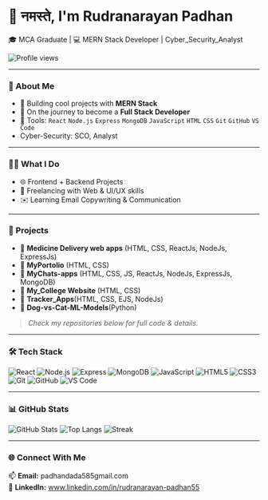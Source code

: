 # 🙏 नमस्ते, I'm Rudranarayan Padhan
🎓 MCA Graduate | 💻 MERN Stack Developer | Cyber_Security_Analyst

![Profile views](https://komarev.com/ghpvc/?username=Rudra9Padhan&style=for-the-badge)

---

### 🚀 About Me
- 🔭 Building cool projects with **MERN Stack**
- 🌱 On the journey to become a **Full Stack Developer**
- 🧰 Tools: `React` `Node.js` `Express` `MongoDB` `JavaScript` `HTML` `CSS` `Git` `GitHub` `VS Code`
-    Cyber-Security: SCO, Analyst

---

### 👨‍💻 What I Do
- 🌐 Frontend + Backend Projects
- 🎨 Freelancing with Web & UI/UX skills
- ✉️ Learning Email Copywriting & Communication

---

### 🔧 Projects
- 🔸 **Medicine Delivery web apps** (HTML, CSS, ReactJs, NodeJs, ExpressJs)
- 🔸 **MyPortolio** (HTML, CSS)
- 🔸 **MyChats-apps** (HTML, CSS, JS, ReactJs, NodeJs, ExpressJs, MongoDB)
- 🔸 **My_College Website** (HTML, CSS)
- 🔸 **Tracker_Apps**(HTML, CSS, EJS, NodeJs)
- 🔸 **Dog-vs-Cat-ML-Models**(Python)

> *Check my repositories below for full code & details.*

---

### 🛠 Tech Stack
![React](https://img.shields.io/badge/React-20232A?style=for-the-badge&logo=react&logoColor=61DAFB)
![Node.js](https://img.shields.io/badge/Node.js-43853D?style=for-the-badge&logo=node.js&logoColor=white)
![Express](https://img.shields.io/badge/Express.js-000000?style=for-the-badge&logo=express&logoColor=white)
![MongoDB](https://img.shields.io/badge/MongoDB-4EA94B?style=for-the-badge&logo=mongodb&logoColor=white)
![JavaScript](https://img.shields.io/badge/JavaScript-F7DF1E?style=for-the-badge&logo=javascript&logoColor=black)
![HTML5](https://img.shields.io/badge/HTML5-E34F26?style=for-the-badge&logo=html5&logoColor=white)
![CSS3](https://img.shields.io/badge/CSS3-1572B6?style=for-the-badge&logo=css3&logoColor=white)
![Git](https://img.shields.io/badge/Git-F05032?style=for-the-badge&logo=git&logoColor=white)
![GitHub](https://img.shields.io/badge/GitHub-181717?style=for-the-badge&logo=github&logoColor=white)
![VS Code](https://img.shields.io/badge/VS%20Code-0078D4?style=for-the-badge&logo=visual-studio-code&logoColor=white)

---

### 📊 GitHub Stats
![GitHub Stats](https://github-readme-stats.vercel.app/api?username=Rudra9Padhan&show_icons=true&theme=radical)
![Top Langs](https://github-readme-stats.vercel.app/api/top-langs/?username=Rudra9Padhan&layout=compact&theme=radical)
![Streak](https://streak-stats.demolab.com?user=Rudra9Padhan&theme=radical&hide_border=true)

---

### 🌐 Connect With Me
📫 **Email:** padhandada585gmail.com  
💼 **LinkedIn:** www.linkedin.com/in/rudranarayan-padhan55
